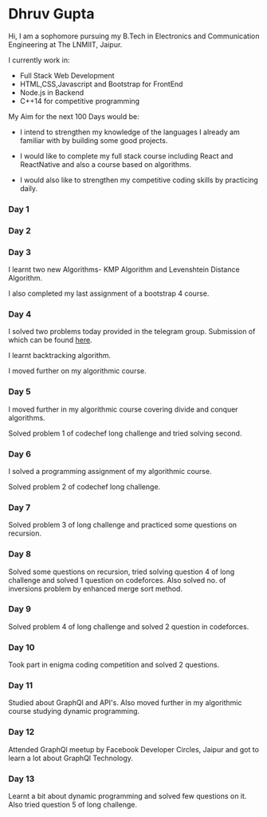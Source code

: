 # Dhruv Gupta

Hi, I am a sophomore pursuing my B.Tech in Electronics and Communication Engineering at The LNMIIT, Jaipur. 

I currently work in: 

* Full Stack Web Development
* HTML,CSS,Javascript and Bootstrap for FrontEnd
* Node.js in Backend
* C++14 for competitive programming

My Aim for the next 100 Days would be:

* I intend to strengthen my knowledge of the languages I already am familiar with by building some good projects.

* I would like to complete my full stack course including React and ReactNative and also a course based on algorithms.

* I would also like to strengthen my competitive coding skills by practicing daily.
### Day 1


### Day 2


### Day 3

I learnt two new Algorithms- KMP Algorithm and Levenshtein Distance Algorithm.

I also completed my last assignment of a bootstrap 4 course.

### Day 4

I solved two problems today provided in the telegram group. Submission of which can be found [here](https://leetcode.com/17uec044/).

I learnt backtracking algorithm.

I moved further on my algorithmic course.

### Day 5

I moved further in my algorithmic course covering divide and conquer algorithms.

Solved problem 1 of codechef long challenge and tried solving second.

### Day 6

I solved a programming assignment of my algorithmic course.

Solved problem 2 of codechef long challenge.

### Day 7

Solved problem 3 of long challenge and practiced some questions on recursion.

### Day 8

Solved some questions on recursion, tried solving question 4 of long challenge and solved 1 question on codeforces.
Also solved no. of inversions problem by enhanced merge sort method. 

### Day 9
Solved problem 4 of long challenge and solved 2 question in codeforces.

### Day 10
Took part in enigma coding competition and solved 2 questions.

### Day 11
Studied about GraphQl and API's.
Also moved further in my algorithmic course studying dynamic programming.

### Day 12
Attended GraphQl meetup by Facebook Developer Circles, Jaipur and got to learn a lot about GraphQl Technology.

### Day 13
Learnt a bit about dynamic programming and solved few questions on it.
Also tried question 5 of long challenge.

